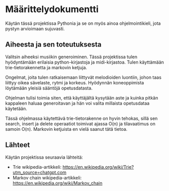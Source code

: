 # Määrittelydokumentti

Käytän tässä projektissa Pythonia ja se on myös ainoa ohjelmointikieli, jota pystyn arvioimaan sujuvasti.

## Aiheesta ja sen toteutuksesta 

Valitsin aiheeksi musiikin generoiminen. Tässä projektissa tulen hyödyntämään erilaisia python-kirjastoja ja midi-kirjastoa. Tulen käyttämään trie-tietorakennetta ja markovin ketjuja.

Ongelmat, joita tulen ratkaisemaan liittyvät melodioiden luontiin, johon taas liittyy oikea sävelaste, rytmi ja korkeus. Hyödynnän koneoppimista löytämään yleisiä sääntöjä opetusdatasta.

Ohjelman tulisi toimia siten, että käyttäjältä kysytään aste ja kuinka pitkän kappaleen haluaa generoitavan ja hän voi valita millaista opetusdataa käytetään. 

Tässä ohjelmassa käytettävä trie-tietorakenne on hyvin tehokas, sillä sen search, insert ja delete operaatiot toimivat ajassa O(n) ja tilavaatimus on samoin O(n). Markovin ketjuista en vielä saanut tätä tietoa.


## Lähteet
Käytän projektissa seuraavia lähteitä:
- Trie wikipedia-artikkeli: https://en.wikipedia.org/wiki/Trie?utm_source=chatgpt.com
- Markov chain wikipedia-artikkeli: https://en.wikipedia.org/wiki/Markov_chain
